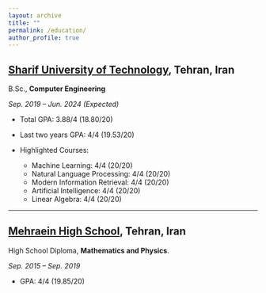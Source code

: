 ```yaml
---
layout: archive
title: ""
permalink: /education/
author_profile: true
---
```

## [**Sharif University of Technology**](https://en.sharif.edu/), Tehran, Iran

B.Sc., **Computer Engineering**

*Sep. 2019 – Jun. 2024 (Expected)*

- Total GPA: 3.88/4 (18.80/20)
  
- Last two years GPA: 4/4 (19.53/20)
  
- Highlighted Courses:
  
  - Machine Learning: 4/4 (20/20)
  - Natural Language Processing: 4/4 (20/20)
  - Modern Information Retrieval: 4/4 (20/20)
  - Artificial Intelligence: 4/4 (20/20)
  - Linear Algebra: 4/4 (20/20)
  
---


## [**Mehraein High School**](https://portal.mehraein.sch.ir/en/home-page/), Tehran, Iran

High School Diploma, **Mathematics and Physics**.

*Sep. 2015 – Sep. 2019*

- GPA: 4/4 (19.85/20)
